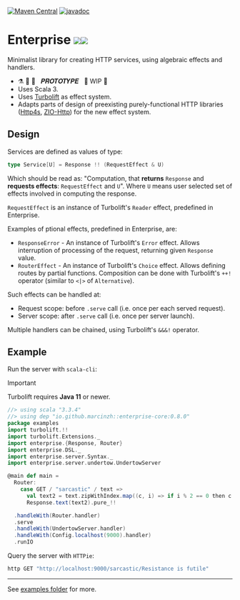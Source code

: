 [![Maven Central](https://maven-badges.herokuapp.com/maven-central/io.github.marcinzh/enterprise-core_3/badge.svg)](https://maven-badges.herokuapp.com/maven-central/io.github.marcinzh/enterprise-core_3)  [![javadoc](https://javadoc.io/badge2/io.github.marcinzh/enterprise-core_3/javadoc.svg)](https://javadoc.io/doc/io.github.marcinzh/enterprise-core_3)

# Enterprise <image style="max-height:1.2em" src="https://github.githubassets.com/images/icons/emoji/unicode/1f680.png"><image style="max-height:1.2em" src="https://github.githubassets.com/images/icons/emoji/unicode/1fa90.png">

Minimalist library for creating HTTP services, using algebraic effects and handlers.

- ⚗️ 🔬 🧪 &nbsp; 𝑷𝑹𝑶𝑻𝑶𝑻𝒀𝑷𝑬 &nbsp;   🚧 WIP 🚧
- Uses Scala 3.
- Uses [Turbolift](https://marcinzh.github.io/turbolift/) as effect system.
- Adapts parts of design of preexisting purely-functional HTTP libraries ([Http4s](https://github.com/http4s/http4s), [ZIO-Http](https://github.com/zio/zio-http)) for the new effect system.


## Design

Services are defined as values of type:
```scala
type Service[U] = Response !! (RequestEffect & U)
````
Which should be read as: "Computation, that **returns** `Response` and **requests effects**: `RequestEffect` and `U`".
Where `U` means user selected set of effects involved in computing the response.

`RequestEffect` is an instance of Turbolift's `Reader` effect, predefined in Enterprise.

Examples of ptional effects, predefined in Enterprise, are:
- `ResponseError` - An instance of Turbolift's `Error` effect. Allows interruption of processing of the request, returning given `Response` value. 
- `RouterEffect` - An instance of Turbolift's `Choice` effect. Allows defining routes by partial functions. Composition can be done with Turbolift's `++!` operator (similar to `<|>` of `Alternative`).

Such effects can be handled at:
- Request scope: before `.serve` call (i.e. once per each served request). 
- Server scope: after `.serve` call (i.e. once per server launch).

Multiple handlers can be chained, using Turbolift's `&&&!` operator.


## Example

Run the server with `scala-cli`:

> [!IMPORTANT]
> Turbolift requires **Java 11** or newer.

```scala
//> using scala "3.3.4"
//> using dep "io.github.marcinzh::enterprise-core:0.8.0"
package examples
import turbolift.!!
import turbolift.Extensions._
import enterprise.{Response, Router}
import enterprise.DSL._
import enterprise.server.Syntax._
import enterprise.server.undertow.UndertowServer

@main def main =
  Router:
    case GET / "sarcastic" / text =>
      val text2 = text.zipWithIndex.map((c, i) => if i % 2 == 0 then c.toLower else c.toUpper).mkString
      Response.text(text2).pure_!!

  .handleWith(Router.handler)
  .serve
  .handleWith(UndertowServer.handler)
  .handleWith(Config.localhost(9000).handler)
  .runIO
```

Query the server with `HTTPie`:

```bash
http GET "http://localhost:9000/sarcastic/Resistance is futile"
```

---

See [examples folder](./modules/examples/src/main/scala/examples/) for more.
